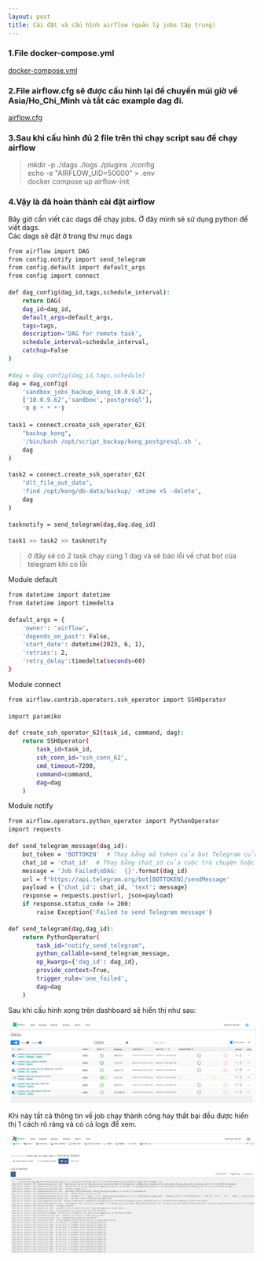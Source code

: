 ```yaml
---
layout: post
title: Cài đặt và cấu hình airflow (quản lý jobs tập trung)
---
```

### 1.File docker-compose.yml 
[docker-compose.yml](/file/airflow/docker-compose.yml)

### 2.File airflow.cfg sẽ được cấu hình lại để chuyển múi giờ về Asia/Ho_Chi_Minh và tắt các example dag đi. 
[airflow.cfg](/file/airflow/airflow.cfg)

### 3.Sau khi cấu hình đủ 2 file trên thì chạy script sau để chạy airflow
> mkdir -p ./dags ./logs ./plugins ./config \
echo -e "AIRFLOW_UID=50000" > .env \
docker compose up airflow-init 

### 4.Vậy là đã hoàn thành cài đặt airflow 
Bây giờ cần viết các dags để chạy jobs. Ở đây mình sẽ sử dụng python để viết dags. \
Các dags sẽ đặt ở trong thư mục dags

```bash
from airflow import DAG
from config.notify import send_telegram
from config.default import default_args
from config import connect 

def dag_config(dag_id,tags,schedule_interval):
    return DAG(
    dag_id=dag_id,
    default_args=default_args,
    tags=tags,
    description='DAG for remote task',
    schedule_interval=schedule_interval,
    catchup=False
)

#dag = dag_config(dag_id,tags,schedule)
dag = dag_config(
    'sandbox_jobs_backup_kong_10.0.9.62',
    ['10.0.9.62','sandbox','postgresql'],
    '0 0 * * *')

task1 = connect.create_ssh_operator_62(
    "backup_kong",
    '/bin/bash /opt/script_backup/kong_postgresql.sh ',
    dag
)

task2 = connect.create_ssh_operator_62(
    "dlt_file_out_date",
    'find /opt/kong/db-data/backup/ -mtime +5 -delete',
    dag
)

tasknotify = send_telegram(dag,dag.dag_id)

task1 >> task2 >> tasknotify
```

> ở đây sẽ có 2 task chạy cùng 1 dag và sẽ báo lỗi về chat bot của telegram khi có lỗi 

Module default

```bash
from datetime import datetime
from datetime import timedelta

default_args = {
    'owner': 'airflow',
    'depends_on_past': False,
    'start_date': datetime(2023, 6, 1),
    'retries': 2,
    'retry_delay':timedelta(seconds=60)
}
```
Module connect

```bash
from airflow.contrib.operators.ssh_operator import SSHOperator

import paramiko

def create_ssh_operator_62(task_id, command, dag):
    return SSHOperator(
        task_id=task_id,
        ssh_conn_id='ssh_conn_62',
        cmd_timeout=7200,
        command=command,
        dag=dag
    )

```

Module notify
```bash
from airflow.operators.python_operator import PythonOperator
import requests

def send_telegram_message(dag_id):
    bot_token = 'BOTTOKEN'  # Thay bằng mã token của bot Telegram của bạn
    chat_id = 'chat_id'  # Thay bằng chat_id của cuộc trò chuyện hoặc nhóm bạn muốn gửi thông báo đến
    message = 'Job Failed\nDAG:  {}'.format(dag_id)
    url = f'https://api.telegram.org/bot[BOTTOKEN]/sendMessage'
    payload = {'chat_id': chat_id, 'text': message}
    response = requests.post(url, json=payload)
    if response.status_code != 200:
        raise Exception('Failed to send Telegram message')

def send_telegram(dag,dag_id):
    return PythonOperator(
        task_id="notify_send_telegram",
        python_callable=send_telegram_message,
        op_kwargs={'dag_id': dag_id},
        provide_context=True,
        trigger_rule='one_failed',
        dag=dag
    )
```

Sau khi cấu hình xong trên dashboard sẽ hiển thị như sau:

![images](/images/airflow-sandbox.png )

Khi này tất cả thông tin về job chạy thành công hay thất bại đều được hiển thị 1 cách rõ ràng và có cả logs để xem.

![images](/images/airflow-logs.png )